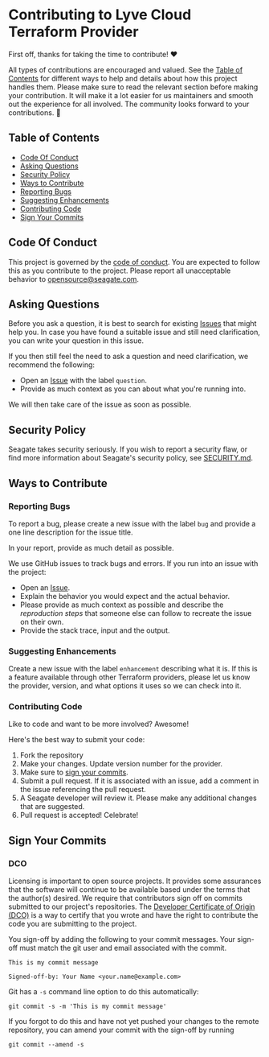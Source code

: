 # Contributing to Lyve Cloud Terraform Provider

First off, thanks for taking the time to contribute! ❤️

All types of contributions are encouraged and valued. See the [Table of Contents](#table-of-contents) for different ways to help and details about how this project handles them. Please make sure to read the relevant section before making your contribution. It will make it a lot easier for us maintainers and smooth out the experience for all involved. The community looks forward to your contributions. 🎉

## Table of Contents

- [Code Of Conduct](#code-of-conduct)
- [Asking Questions](#asking-questions)
- [Security Policy](#security-policy)
- [Ways to Contribute](#ways-to-contribute)
- [Reporting Bugs](#reporting-bugs)
- [Suggesting Enhancements](#suggesting-enhancements)
- [Contributing Code](#contributing-code)
- [Sign Your Commits](#sign-your-commits)

## Code Of Conduct

This project is governed by the [code of conduct](https://github.com/Seagate/.github/blob/main/CODE_OF_CONDUCT.md). You are expected to follow this as you contribute to the project.
Please report all unacceptable behavior to [opensource@seagate.com](mailto:opensource@seagate.com).

## Asking Questions

Before you ask a question, it is best to search for existing [Issues](https://github.com/Seagate/terraform-provider-lyvecloud/issues) that might help you. In case you have found a suitable issue and still need clarification, you can write your question in this issue.

If you then still feel the need to ask a question and need clarification, we recommend the following:

- Open an [Issue](https://github.com/Seagate/terraform-provider-lyvecloud/issues/new/) with the label `question`.
- Provide as much context as you can about what you're running into.

We will then take care of the issue as soon as possible.

## Security Policy

Seagate takes security seriously. If you wish to report a security flaw, or find more information about Seagate's security policy, see [SECURITY.md](SECURITY.md).

## Ways to Contribute

### Reporting Bugs

To report a bug, please create a new issue with the label `bug` and provide a one line description for the issue title.

In your report, provide as much detail as possible.

We use GitHub issues to track bugs and errors. If you run into an issue with the project:

- Open an [Issue]([/issues/new](https://github.com/Seagate/terraform-provider-lyvecloud/issues/new/)).
- Explain the behavior you would expect and the actual behavior.
- Please provide as much context as possible and describe the *reproduction steps* that someone else can follow to recreate the issue on their own.
- Provide the stack trace, input and the output.


### Suggesting Enhancements

Create a new issue with the label `enhancement` describing what it is.
If this is a feature available through other Terraform providers, please let us know the provider, version, and what options it uses so we can check into it.

### Contributing Code

Like to code and want to be more involved? Awesome!

Here's the best way to submit your code:

  1. Fork the repository
  2. Make your changes. Update version number for the provider.
  3. Make sure to [sign your commits](#sign-your-commits).
  3. Submit a pull request. If it is associated with an issue, add a comment in the issue referencing the pull request.
  4. A Seagate developer will review it. Please make any additional changes that are suggested.
  5. Pull request is accepted! Celebrate!

## Sign Your Commits

### DCO
Licensing is important to open source projects. It provides some assurances that
the software will continue to be available based under the terms that the
author(s) desired. We require that contributors sign off on commits submitted to
our project's repositories. The [Developer Certificate of Origin
(DCO)](https://developercertificate.org/) is a way to certify that you wrote and
have the right to contribute the code you are submitting to the project.

You sign-off by adding the following to your commit messages. Your sign-off must
match the git user and email associated with the commit.

    This is my commit message

    Signed-off-by: Your Name <your.name@example.com>

Git has a `-s` command line option to do this automatically:

    git commit -s -m 'This is my commit message'

If you forgot to do this and have not yet pushed your changes to the remote
repository, you can amend your commit with the sign-off by running 

    git commit --amend -s 
